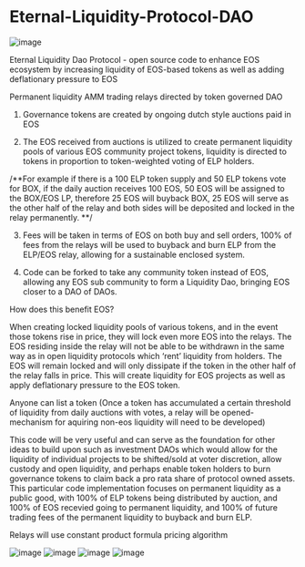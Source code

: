 # Eternal-Liquidity-Protocol-DAO

![image](https://user-images.githubusercontent.com/51843516/149638435-2965cac6-5f86-423b-8bf9-4b36f5a45d5d.png)


Eternal Liquidity Dao Protocol - open source code to enhance EOS ecosystem by increasing liquidity of EOS-based tokens as well as adding deflationary pressure to EOS 

Permanent liquidity AMM trading relays directed by token governed DAO

 1. Governance tokens are created by ongoing dutch style auctions paid in EOS

 2. The EOS received from auctions is utilized to create permanent liquidity pools of various EOS community project tokens, liquidity is directed to tokens in proportion to token-weighted voting of ELP holders.

/**For example if there is a 100 ELP token supply and 50 ELP tokens vote for BOX, if the daily auction receives 100 EOS, 50 EOS will be assigned to the BOX/EOS LP, therefore 25 EOS will buyback BOX, 25 EOS will serve as the other half of the relay and both sides will be deposited and locked in the relay permanently. **/

 3. Fees will be taken in terms of EOS on both buy and sell orders, 100% of fees  from the relays will be used to buyback and burn ELP from the ELP/EOS relay, allowing for a sustainable enclosed system. 

 4. Code can be forked to take any community token instead of EOS, allowing any EOS sub community to form a Liquidity Dao, bringing EOS closer to a DAO of DAOs.

How does this benefit EOS?

When creating locked liquidity pools of various tokens, and in the event those tokens rise in price, they will lock even more EOS into the relays. The EOS residing inside the relay will not be able to be withdrawn in the same way as in open liquidity protocols which ‘rent’ liquidity from holders. The EOS will remain locked and will only dissipate if the token in the other half of the relay falls in price. This will create liquidity for EOS projects as well as apply deflationary pressure to the EOS token. 

Anyone can list a token 
(Once a token has accumulated a certain threshold of liquidity from daily auctions with votes, a relay will be opened- mechanism for aquiring non-eos liquidity will need to be developed)

This code will be very useful and can serve as the foundation for other ideas to build upon such as investment DAOs which would allow for the liquidity of individual projects to be shifted/sold at voter discretion, allow custody and open liquidity, and perhaps enable token holders to burn governance tokens to claim back a pro rata share of protocol owned assets. This particular code implementation focuses on permanent liquidity as a public good, with 100% of ELP tokens being distributed by auction, and 100% of EOS recevied going to permanent liquidity, and 100% of future trading fees of the permanent liquidity to buyback and burn ELP.   



Relays will use constant product formula pricing algorithm


![image](https://user-images.githubusercontent.com/51843516/149638489-822b0b24-821e-4ed0-b1fe-6e0e23ee78c3.png)
![image](https://user-images.githubusercontent.com/51843516/149638455-a53a7e26-4af4-42ad-ba37-5f88f4d7ba65.png)
![image](https://user-images.githubusercontent.com/51843516/149638461-c35e8b69-f2a6-4da1-9ae9-f634d3155e11.png)
![image](https://user-images.githubusercontent.com/51843516/149638471-5a1425bb-c179-494f-b3bd-df636419f5db.png)







